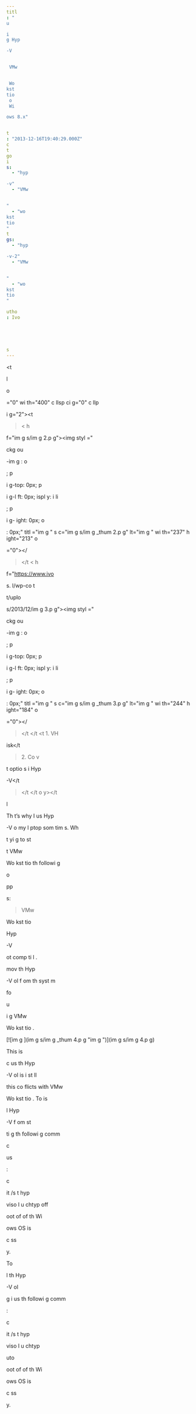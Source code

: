 ```yaml
---
titl
: "
u

i
g Hyp

-V 


 VMw


 Wo
kst
tio
 o
 Wi

ows 8.x"


t
: "2013-12-16T19:40:29.000Z"
c
t
go
i
s: 
  - "hyp

-v"
  - "VMw


"
  - "wo
kst
tio
"
t
gs: 
  - "hyp

-v-2"
  - "VMw


"
  - "wo
kst
tio
"

utho
: Ivo 





s
---
```


<t

l
 
o



="0" wi
th="400" c
llsp
ci
g="0" c
llp


i
g="2"><t
o
y><t
><t
 v
lig
="top" wi
th="200"><
 h

f="im
g
s/im
g
2.p
g"><img styl
="

ckg
ou

-im
g
: 
o

; p


i
g-top: 0px; p


i
g-l
ft: 0px; 
ispl
y: i
li

; p


i
g-
ight: 0px; 
o



: 0px;" titl
="im
g
" s
c="im
g
s/im
g
_thum
2.p
g" 
lt="im
g
" wi
th="237" h
ight="213" 
o



="0"></
></t
><t
 v
lig
="top" wi
th="200"><
 h

f="https://www.ivo





s.
l/wp-co
t

t/uplo

s/2013/12/im
g
3.p
g"><img styl
="

ckg
ou

-im
g
: 
o

; p


i
g-top: 0px; p


i
g-l
ft: 0px; 
ispl
y: i
li

; p


i
g-
ight: 0px; 
o



: 0px;" titl
="im
g
" s
c="im
g
s/im
g
_thum
3.p
g" 
lt="im
g
" wi
th="244" h
ight="184" 
o



="0"></
></t
></t
><t
><t
 v
lig
="top" wi
th="200">1. VH
 
isk</t
><t
 v
lig
="top" wi
th="200">2. Co
v

t optio
s i
 Hyp

-V</t
></t
></t
o
y></t

l
>

Th
t’s why I us
 Hyp

-V o
 my l
ptop som
tim
s. Wh

 t
yi
g to st

t VMw


 Wo
kst
tio
 th
 followi
g 


o
 
pp


s:

> VMw


 Wo
kst
tio
 


 Hyp

-V 


 
ot comp
ti
l
. 

mov
 th
 Hyp

-V 
ol
 f
om th
 syst
m 

fo

 
u

i
g VMw


 Wo
kst
tio
.

[![im
g
](im
g
s/im
g
_thum
4.p
g "im
g
")](im
g
s/im
g
4.p
g)

This is 

c
us
 th
 Hyp

-V 
ol
 is i
st
ll

 


 this co
flicts with VMw


 Wo
kst
tio
. To 
is

l
 Hyp

-V f
om st

ti
g th
 followi
g comm


 c

 

 us

:


c


it /s
t hyp

viso
l
u
chtyp
 off


 


oot of of th
 Wi

ows OS is 

c
ss

y.

To 



l
 th
 Hyp

-V 
ol
 
g
i
 us
 th
 followi
g comm


:


c


it /s
t hyp

viso
l
u
chtyp
 
uto


 


oot of of th
 Wi

ows OS is 

c
ss

y.







